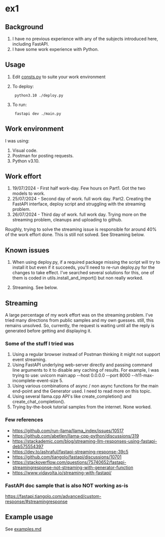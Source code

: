 # ex1


## Background

1. I have no previous experience with any of the subjects introduced here, including FastAPI.
2. I have some work experience with Python.


## Usage

1. Edit [consts.py](consts.py) to suite your work environment
2. To deploy:

        python3.10 ./deploy.py

3. To run:

        fastapi dev ./main.py


## Work environment

I was using:

1. Visual code.
2. Postman for posting requests.
3. Python v3.10.


## Work effort
1. 19/07/2024 - First half work-day. Few hours on Part1. Got the two models to work.
2. 25/07/2024 - Second day of work. full work day. Part2. Creating the FastAPI interface, deploy script and struggling with the streaming problem.
3. 26/07/2024 - Third day of work. full work day. Trying more on the streaming problem, cleanups and uploading to github.

Roughly, trying to solve the streaming issue is responsible for around 40% of the work effort done. This is still not solved. See Streaming below.

## Known issues

1. When using deploy.py, if a required package missing the script will try to install it but even if it succeeds, you'll need to re-run deploy.py for the changes to take effect. I've searched several solutions for this, one of them is coded in utils.install_and_import() but non really worked.

2. Streaming. See below.


## Streaming

A large percentage of my work effort was on the streaming problem.
I've tried many directions from public samples and my own guesses. still, this remains unsolved. 
So, currently, the request is waiting until all the reply is generated before getting and displaying it.

### Some of the stuff I tried was
1. Using a regular browser instead of Postman thinking it might not support event streaming.
2. Using FastAPI underlying web-server directly and passing command line arguments to it to disable any caching of results. For example, I was trying to use: uvicorn main:app --host 0.0.0.0 --port 8000 --h11-max-incomplete-event-size 5.
4. Using various combinations of async / non async functions for the main end-point and the Generator used. I need to read more on this topic.
5. Using several llama.cpp API's like create_completion() and create_chat_completion().
6. Trying by-the-book tutorial samples from the internet. None worked.

### Few references
- https://github.com/run-llama/llama_index/issues/10517
- https://github.com/abetlen/llama-cpp-python/discussions/319
- https://stackademic.com/blog/streaming-llm-responses-using-fastapi-deb575554397
- https://dev.to/ashraful/fastapi-streaming-response-39c5
- https://github.com/tiangolo/fastapi/discussions/10701
- https://stackoverflow.com/questions/75740652/fastapi-streamingresponse-not-streaming-with-generator-function
- https://www.vidavolta.io/streaming-with-fastapi/


### FastAPI doc sample that is also NOT working as-is

https://fastapi.tiangolo.com/advanced/custom-response/#streamingresponse

## Example usage

See [examples.md](examples.md)


